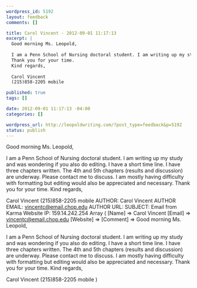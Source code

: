 ```yaml
--- 
wordpress_id: 5192
layout: feedback
comments: []

title: Carol Vincent - 2012-09-01 11:17:13
excerpt: |
  Good morning Ms. Leopold,
  
  I am a Penn School of Nursing doctoral student. I am writing up my study and was wondering if you also do editing.  I have a short time line. I have three chapters written. The 4th and 5th chapters (results and discussion) are underway. Please contact me to discuss. I am mostly having difficulty with formatting but editing would also be appreciated and necessary.
  Thank you for your time.
  Kind regards,
  
  Carol Vincent
  (215)858-2205 mobile

published: true
tags: []

date: 2012-09-01 11:17:13 -04:00
categories: []

wordpress_url: http://leopoldwriting.com/?post_type=feedback&p=5192
status: publish
---
```

Good morning Ms. Leopold,

I am a Penn School of Nursing doctoral student. I am writing up my study and was wondering if you also do editing.  I have a short time line. I have three chapters written. The 4th and 5th chapters (results and discussion) are underway. Please contact me to discuss. I am mostly having difficulty with formatting but editing would also be appreciated and necessary.
Thank you for your time.
Kind regards,

Carol Vincent
(215)858-2205 mobile
<a id="more"></a><a id="more-5192"></a>
AUTHOR: Carol Vincent
AUTHOR EMAIL: vincentc@email.chop.edu
AUTHOR URL: 
SUBJECT: Email from Karma Website
IP: 159.14.242.254
Array
(
    [Name] =&gt; Carol Vincent
    [Email] =&gt; vincentc@email.chop.edu
    [Website] =&gt; 
    [Comment] =&gt; Good morning Ms. Leopold,

I am a Penn School of Nursing doctoral student. I am writing up my study and was wondering if you also do editing.  I have a short time line. I have three chapters written. The 4th and 5th chapters (results and discussion) are underway. Please contact me to discuss. I am mostly having difficulty with formatting but editing would also be appreciated and necessary.
Thank you for your time.
Kind regards,

Carol Vincent
(215)858-2205 mobile
)
